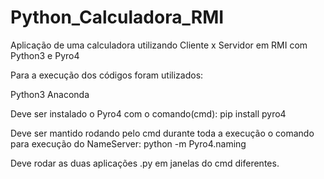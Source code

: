 # Python_Calculadora_RMI
Aplicação de uma calculadora utilizando Cliente x Servidor em RMI com Python3 e Pyro4

Para a execução dos códigos foram utilizados:

Python3 Anaconda

Deve ser instalado o Pyro4 com o comando(cmd):
pip install pyro4

Deve ser mantido rodando pelo cmd durante toda a execução o comando para execução do NameServer:
python -m Pyro4.naming

Deve rodar as duas aplicações .py em janelas do cmd diferentes.

